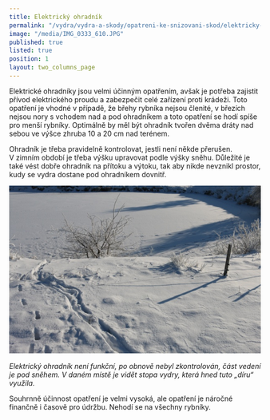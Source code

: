 ```yaml
---
title: Elektrický ohradník
permalink: "/vydra/vydra-a-skody/opatreni-ke-snizovani-skod/elektricky-ohradnik"
image: "/media/IMG_0333_610.JPG"
published: true
listed: true
position: 1
layout: two_columns_page
---
```

Elektrické ohradníky jsou velmi účinným opatřením, avšak je potřeba
zajistit přívod elektrického proudu a zabezpečit celé zařízení proti
krádeži. Toto opatření je vhodné v případě, že břehy rybníka nejsou
členité, v březích nejsou nory s vchodem nad a pod ohradníkem a toto
opatření se hodí spíše pro menší rybníky. Optimálně by měl být ohradník
tvořen dvěma dráty nad sebou ve výšce zhruba 10 a 20 cm nad terénem.

Ohradník je třeba pravidelně kontrolovat, jestli není někde
přerušen. V zimním období je třeba výšku upravovat podle výšky
sněhu. Důležité je také vést dobře ohradník na přítoku a výtoku, tak aby
nikde nevznikl prostor, kudy se vydra dostane pod ohradníkem dovnitř.

![](/media/IMG_0343_610.JPG)

*Elektrický ohradník není funkční, po obnově nebyl zkontrolován, část
vedení je pod sněhem. V daném místě je vidět stopa vydry, která hned
tuto „díru“ využila.*

Souhrnně účinnost opatření je velmi vysoká, ale opatření je náročné
finančně i časově pro údržbu. Nehodí se na všechny rybníky.
